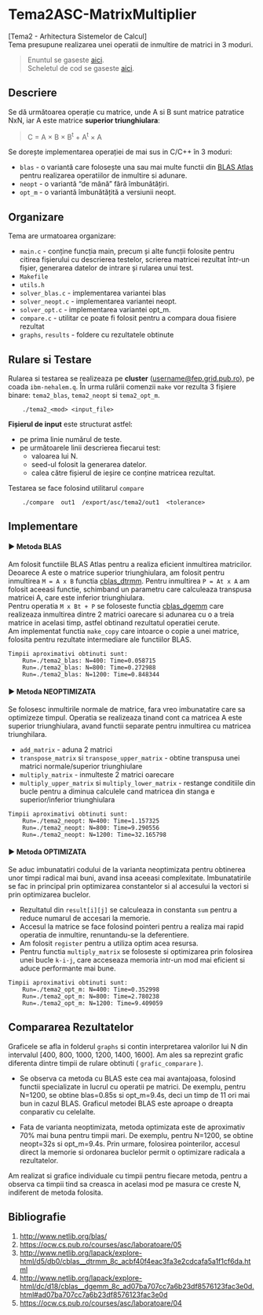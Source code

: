 # Tema2ASC-MatrixMultiplier
[Tema2 - Arhitectura Sistemelor de Calcul] <br>
Tema presupune realizarea unei operatii de inmultire de matrici in 3 moduri.
> Enuntul se gaseste [aici](https://ocw.cs.pub.ro/courses/asc/teme/tema2). <br>
> Scheletul de cod se gaseste [aici](https://ocw.cs.pub.ro/courses/_media/asc/tema2/skel.zip).

## Descriere 
Se dă următoarea operație cu matrice, unde A si B sunt matrice patratice NxN, iar A este matrice **superior triunghiulara**:
> C = A × B × B<sup>t</sup> + A<sup>t</sup> × A

Se dorește implementarea operației de mai sus in C/C++ în 3 moduri:
- `blas` - o variantă care folosește una sau mai multe functii din [BLAS Atlas] pentru realizarea operatiilor de inmultire si adunare.
- `neopt` - o variantă “de mână” fără îmbunătățiri.
- `opt_m` - o variantă îmbunătățită a versiunii neopt.

## Organizare
Tema are urmatoarea organizare:
- `main.c` - conține funcția main, precum și alte funcții folosite pentru citirea fișierului cu descrierea testelor, scrierea matricei rezultat într-un fișier, generarea datelor de intrare și rularea unui test.
- `Makefile`
- `utils.h`
- `solver_blas.c` - implementarea variantei blas
- `solver_neopt.c` - implementarea variantei neopt.
- `solver_opt.c` - implementarea variantei opt_m.
- `compare.c` - utilitar ce poate fi folosit pentru a compara doua fisiere rezultat
- `graphs`, `results` - foldere cu rezultatele obtinute

## Rulare si Testare
Rularea si testarea se realizeaza pe **cluster** (username@fep.grid.pub.ro), pe coada `ibm-nehalem.q`.
În urma rulării comenzii `make` vor rezulta 3 fișiere binare: `tema2_blas`, `tema2_neopt` si `tema2_opt_m`.
```shell
    ./tema2_<mod> <input_file> 
```

**Fișierul de input** este structurat astfel:
- pe prima linie numărul de teste.
- pe următoarele linii descrierea fiecarui test:
    - valoarea lui N.
    - seed-ul folosit la generarea datelor.
    - calea către fișierul de ieșire ce conține matricea rezultat.

Testarea se face folosind utilitarul `compare`
```shell
    ./compare  out1  /export/asc/tema2/out1  <tolerance>
```

## Implementare

#### ► Metoda BLAS

Am folosit functiile BLAS Atlas pentru a realiza eficient inmultirea matricilor. Deoarece A 
este o matrice superior triunghiulara, am folosit pentru inmultirea `M = A x B` functia [cblas_dtrmm].
Pentru inmultirea `P = At x A` am folosit aceeasi functie, schimband un parametru care calculeaza transpusa
matricei A, care este inferior triunghiulara. <br>
Pentru operatia `M x Bt + P` se foloseste functia [cblas_dgemm] care realizeaza inmultirea dintre 2 matrici
oarecare si adunarea cu o a treia matrice in acelasi timp, astfel obtinand rezultatul operatiei cerute. <br>
Am implementat functia `make_copy` care intoarce o copie a unei matrice, folosita pentru rezultate intermediare
ale functiilor BLAS.

```shell
Timpii aproximativi obtinuti sunt:
    Run=./tema2_blas: N=400: Time=0.058715
    Run=./tema2_blas: N=800: Time=0.272988
    Run=./tema2_blas: N=1200: Time=0.848344
```

#### ► Metoda NEOPTIMIZATA

Se folosesc inmultirile normale de matrice, fara vreo imbunatatire care sa optimizeze timpul. Operatia se
realizeaza tinand cont ca matricea A este superior triunghiulara, avand functii separate pentru inmultirea cu
matricea triunghilara.
- `add_matrix` - aduna 2 matrici
- `transpose_matrix` si `transpose_upper_matrix` - obtine transpusa unei matrici normale/superior triunghiulare
- `multiply_matrix` - inmulteste 2 matrici oarecare
- `multiply_upper_matrix` si `multiply_lower_matrix` - restange conditiile din bucle pentru a diminua calculele 
cand matricea din stanga e superior/inferior triunghiulara

```shell
Timpii aproximativi obtinuti sunt:
    Run=./tema2_neopt: N=400: Time=1.157325
    Run=./tema2_neopt: N=800: Time=9.290556
    Run=./tema2_neopt: N=1200: Time=32.165798
```

#### ► Metoda OPTIMIZATA

Se aduc imbunatatiri codului de la varianta neoptimizata pentru obtinerea unor timpi radical mai buni, avand
insa aceeasi complexitate. Imbunatatirile se fac in principal prin optimizarea constantelor si al accesului 
la vectori si prin optimizarea buclelor. 
- Rezultatul din `result[i][j]` se calculeaza in constanta `sum` pentru a reduce numarul de accesari la memorie.
- Accesul la matrice se face folosind pointeri pentru a realiza mai rapid operatia de inmultire, renuntandu-se la 
deferentiere. 
- Am folosit `register` pentru a utiliza optim acea resursa.
- Pentru functia `multiply_matrix` se foloseste si optimizarea prin folosirea unei bucle `k-i-j`, care acceseaza memoria intr-un mod mai eficient si aduce performante mai bune.  
```shell
Timpii aproximativi obtinuti sunt:
    Run=./tema2_opt_m: N=400: Time=0.352998
    Run=./tema2_opt_m: N=800: Time=2.780238
    Run=./tema2_opt_m: N=1200: Time=9.409059
```

## Compararea Rezultatelor
Graficele se afla in folderul `graphs` si contin interpretarea valorilor lui N din intervalul
[400, 800, 1000, 1200, 1400, 1600]. Am ales sa reprezint grafic diferenta dintre timpii de rulare obtinuti ( `grafic_comparare` ).

- Se observa ca metoda cu BLAS este cea mai avantajoasa, folosind functii specializate in lucrul cu operatii pe matrici. De exemplu, pentru N=1200, se obtine
blas=0.85s si opt_m=9.4s, deci un timp de 11 ori mai bun in cazul BLAS. Graficul metodei BLAS
este aproape o dreapta conparativ cu celelalte.

- Fata de varianta neoptimizata, metoda optimizata este de aproximativ 70% mai buna pentru timpii mari.
De exemplu, pentru N=1200, se obtine neopt=32s si opt_m=9.4s. Prin urmare, folosirea pointerilor,
accesul direct la memorie si ordonarea buclelor permit o optimizare radicala a rezultatelor.

Am realizat si grafice individuale cu timpii pentru fiecare metoda, pentru a observa ca timpii tind
sa creasca in acelasi mod pe masura ce creste N, indiferent de metoda folosita.


## Bibliografie
1. http://www.netlib.org/blas/
2. https://ocw.cs.pub.ro/courses/asc/laboratoare/05
3. http://www.netlib.org/lapack/explore-html/d5/db0/cblas__dtrmm_8c_acbf40f4eac3fa3e2cdcafa5a1f1cf6da.html
4. http://www.netlib.org/lapack/explore-html/dc/d18/cblas__dgemm_8c_ad07ba707cc7a6b23df8576123fac3e0d.html#ad07ba707cc7a6b23df8576123fac3e0d
5. https://ocw.cs.pub.ro/courses/asc/laboratoare/04


[BLAS Atlas]: http://www.netlib.org/blas/
[cblas_dtrmm]: http://www.netlib.org/lapack/explore-html/d5/db0/cblas__dtrmm_8c_acbf40f4eac3fa3e2cdcafa5a1f1cf6da.html
[cblas_dgemm]: http://www.netlib.org/lapack/explore-html/dc/d18/cblas__dgemm_8c_ad07ba707cc7a6b23df8576123fac3e0d.html#ad07ba707cc7a6b23df8576123fac3e0d
